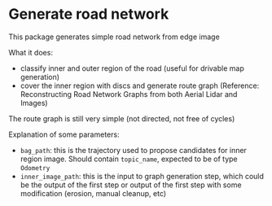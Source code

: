 # Generate road network

This package generates simple road network from edge image

What it does:
- classify inner and outer region of the road (useful for drivable map generation)
- cover the inner region with discs and generate route graph (Reference: Reconstructing Road Network Graphs from both Aerial Lidar and Images)

The route graph is still very simple (not directed, not free of cycles)

Explanation of some parameters:
- `bag_path`: this is the trajectory used to propose candidates for inner region image. Should contain `topic_name`, expected to be of type `Odometry`
- `inner_image_path`: this is the input to graph generation step, which could be the output of the first step or output of the first step with some modification (erosion, manual cleanup, etc)
